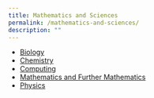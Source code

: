 ```yaml
---
title: Mathematics and Sciences
permalink: /mathematics-and-sciences/
description: ""
---
```


<ul>
	<li><a href="/jpjc-experience/curriculum/mathematics-and-science/biology/">Biology</a></li>
	<li><a href="/jpjc-experience/curriculum/mathematics-and-science/chemistry/">Chemistry</a></li>
	<li><a href="/jpjc-experience/curriculum/mathematics-and-science/computing/">Computing</a></li>
	<li><a href="/jpjc-experience/curriculum/mathematics-and-science/math/">Mathematics and Further Mathematics</a></li>
	<li><a href="/jpjc-experience/curriculum/mathematics-and-science/physics/">Physics</a></li>